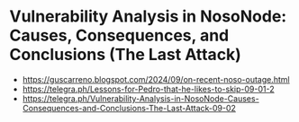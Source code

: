 # Vulnerability Analysis in NosoNode: Causes, Consequences, and Conclusions (The Last Attack)

- https://guscarreno.blogspot.com/2024/09/on-recent-noso-outage.html
- https://telegra.ph/Lessons-for-Pedro-that-he-likes-to-skip-09-01-2
- https://telegra.ph/Vulnerability-Analysis-in-NosoNode-Causes-Consequences-and-Conclusions-The-Last-Attack-09-02

